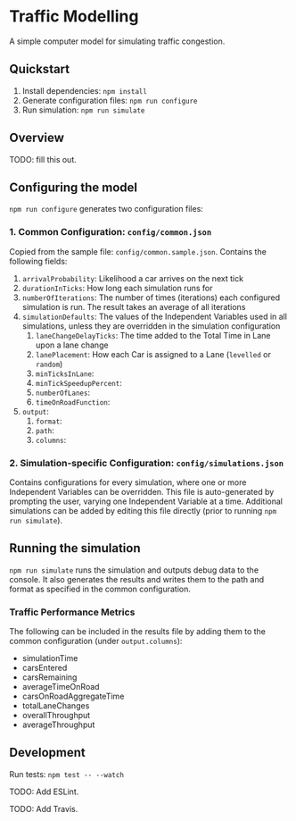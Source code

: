 # Traffic Modelling

A simple computer model for simulating traffic congestion.

## Quickstart

1. Install dependencies: `npm install`
2. Generate configuration files: `npm run configure`
3. Run simulation: `npm run simulate`

## Overview

TODO: fill this out.

## Configuring the model

`npm run configure` generates two configuration files:

### 1. Common Configuration: `config/common.json`

Copied from the sample file: `config/common.sample.json`. Contains the following fields:

1. `arrivalProbability`: Likelihood a car arrives on the next tick
1. `durationInTicks`: How long each simulation runs for
1. `numberOfIterations`: The number of times (iterations) each configured simulation is run. The result takes an average of all iterations
1. `simulationDefaults`: The values of the Independent Variables used in all simulations, unless they are overridden in the simulation configuration
   1. `laneChangeDelayTicks`: The time added to the Total Time in Lane upon a lane change
   1. `lanePlacement`: How each Car is assigned to a Lane (`levelled` or `random`)
   1. `minTicksInLane`:
   1. `minTickSpeedupPercent`:
   1. `numberOfLanes`:
   1. `timeOnRoadFunction`:
1. `output`:
   1. `format`:
   1. `path`:
   1. `columns`:

### 2. Simulation-specific Configuration: `config/simulations.json`

Contains configurations for every simulation, where one or more Independent Variables can be overridden.
This file is auto-generated by prompting the user, varying one Independent Variable at a time.
Additional simulations can be added by editing this file directly (prior to running `npm run simulate`).

## Running the simulation

`npm run simulate` runs the simulation and outputs debug data to the console.
It also generates the results and writes them to the path and format as specified in the common configuration.

### Traffic Performance Metrics

The following can be included in the results file by adding them to the common configuration (under `output.columns`):

- simulationTime
- carsEntered
- carsRemaining
- averageTimeOnRoad
- carsOnRoadAggregateTime
- totalLaneChanges
- overallThroughput
- averageThroughput

## Development

Run tests: `npm test -- --watch`

TODO: Add ESLint.

TODO: Add Travis.
